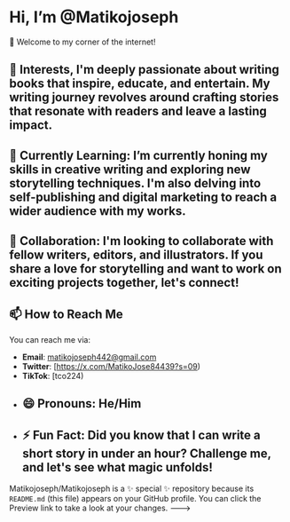 # Hi, I’m @Matikojoseph
👋 Welcome to my corner of the internet!
## 👀 Interests, I'm deeply passionate about writing books that inspire, educate, and entertain. My writing journey revolves around crafting stories that resonate with readers and leave a lasting impact.
## 🌱 Currently Learning: I’m currently honing my skills in creative writing and exploring new storytelling techniques. I'm also delving into self-publishing and digital marketing to reach a wider audience with my works.
## 💞️ Collaboration: I'm looking to collaborate with fellow writers, editors, and illustrators. If you share a love for storytelling and want to work on exciting projects together, let's connect!
## 📫 How to Reach Me
You can reach me via:
- **Email**: matikojoseph442@gmail.com
- **Twitter**: [https://x.com/MatikoJose84439?s=09)
- **TikTok**: [tco224)
- ## 😄 Pronouns: He/Him
- ## ⚡ Fun Fact: Did you know that I can write a short story in under an hour? Challenge me, and let's see what magic unfolds!
Matikojoseph/Matikojoseph is a ✨ special ✨ repository because its `README.md` (this file) appears on your GitHub profile.
You can click the Preview link to take a look at your changes.
--->
